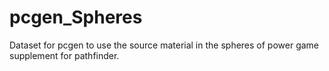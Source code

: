 # pcgen_Spheres
Dataset for pcgen to use the source material in the spheres of power game supplement for pathfinder.
